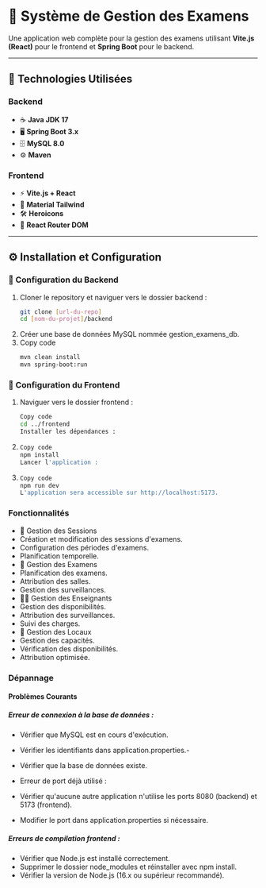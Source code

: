 # 📝 Système de Gestion des Examens

Une application web complète pour la gestion des examens utilisant **Vite.js (React)** pour le frontend et **Spring Boot** pour le backend.

---

## 🚀 Technologies Utilisées

### Backend
- ☕ **Java JDK 17**
- 🖥️ **Spring Boot 3.x**
- 🗄️ **MySQL 8.0**
- ⚙️ **Maven**

### Frontend
- ⚡ **Vite.js + React**
- 🎨 **Material Tailwind**
- 🛠️ **Heroicons**
- 🔀 **React Router DOM**

---

## ⚙️ Installation et Configuration

### 🔧 Configuration du Backend

1. Cloner le repository et naviguer vers le dossier backend :
   ```bash
   git clone [url-du-repo]
   cd [nom-du-projet]/backend
   
2. Créer une base de données MySQL nommée gestion_examens_db.
3. Copy code
   ```bash
   mvn clean install
   mvn spring-boot:run
   
### 🔧 Configuration du Frontend

1. Naviguer vers le dossier frontend :

   ```bash
   Copy code
   cd ../frontend
   Installer les dépendances :
2.
   ```bash
   Copy code
   npm install
   Lancer l'application :
3.
   ```bash
   Copy code
   npm run dev
   L'application sera accessible sur http://localhost:5173.

### Fonctionnalités
- 📅 Gestion des Sessions
- Création et modification des sessions d'examens.
- Configuration des périodes d'examens.
- Planification temporelle.
- 📝 Gestion des Examens
- Planification des examens.
- Attribution des salles.
- Gestion des surveillances.
- 👩‍🏫 Gestion des Enseignants
- Gestion des disponibilités.
- Attribution des surveillances.
- Suivi des charges.
- 🏢 Gestion des Locaux
- Gestion des capacités.
- Vérification des disponibilités.
- Attribution optimisée.

### Dépannage

#### Problèmes Courants

##### Erreur de connexion à la base de données :

- Vérifier que MySQL est en cours d'exécution.
- Vérifier les identifiants dans application.properties.- 
- Vérifier que la base de données existe.
- Erreur de port déjà utilisé :

- Vérifier qu'aucune autre application n'utilise les ports 8080 (backend) et 5173 (frontend).
- Modifier le port dans application.properties si nécessaire.
##### Erreurs de compilation frontend :

- Vérifier que Node.js est installé correctement.
- Supprimer le dossier node_modules et réinstaller avec npm install.
- Vérifier la version de Node.js (16.x ou supérieur recommandé).

